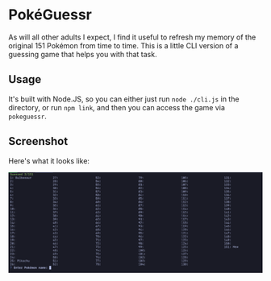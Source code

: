 # PokéGuessr

As will all other adults I expect, I find it useful to refresh my memory of the
original 151 Pokémon from time to time. This is a little CLI version of a
guessing game that helps you with that task.


## Usage

It's built with Node.JS, so you can either just run `node ./cli.js` in the
directory, or run `npm link`, and then you can access the game via `pokeguessr`.


## Screenshot

Here's what it looks like:

![](screenshot.png)
